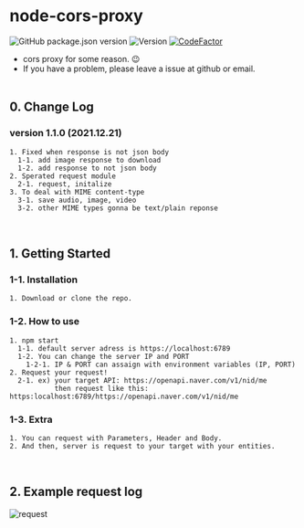 # node-cors-proxy

![GitHub package.json version](https://img.shields.io/github/package-json/v/pepsizerosugar/node-cors-proxy?color=g)
![Version](https://img.shields.io/badge/Update-2021.12.20-yellow)
[![CodeFactor](https://www.codefactor.io/repository/github/pepsizerosugar/node-cors-proxy/badge)](https://www.codefactor.io/repository/github/pepsizerosugar/node-cors-proxy)

* cors proxy for some reason. 😉
* If you have a problem, please leave a issue at github or email.
<br><br>

## 0. Change Log
### version 1.1.0 (2021.12.21)
```
1. Fixed when response is not json body
  1-1. add image response to download
  1-2. add response to not json body
2. Sperated request module
  2-1. request, initalize
3. To deal with MIME content-type
  3-1. save audio, image, video
  3-2. other MIME types gonna be text/plain reponse
```
<br>

## 1. Getting Started
### 1-1. Installation
```
1. Download or clone the repo.
```
### 1-2. How to use
```
1. npm start
  1-1. default server adress is https://localhost:6789
  1-2. You can change the server IP and PORT
    1-2-1. IP & PORT can assaign with environment variables (IP, PORT)
2. Request your request!
  2-1. ex) your target API: https://openapi.naver.com/v1/nid/me
           then request like this: https:localhost:6789/https://openapi.naver.com/v1/nid/me
```
### 1-3. Extra
```
1. You can request with Parameters, Header and Body.
2. And then, server is request to your target with your entities.
```
<br>

## 2. Example request log
![request](https://user-images.githubusercontent.com/84403670/146704461-f116e0b9-2b93-4b39-80ae-4e2ee2e95bb3.PNG)
